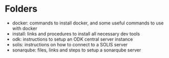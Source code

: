 # Folders

- docker: commands to install docker, and some useful commands to use with docker
- install: links and procedures to install all necessary dev tools
- odk: instructions to setup an ODK central server instance
- solis: instructions on how to connect to a SOLIS server
- sonarqube: files, links and steps to setup a sonarqube server

